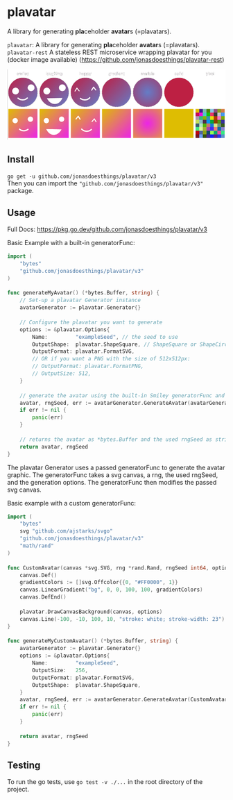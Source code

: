 # plavatar
A library for generating **pla**ceholder **avatar**s (=plavatars).

`plavatar`: A library for generating **pla**ceholder **avatar**s (=plavatars).  
`plavatar-rest` A stateless REST microservice wrapping plavatar for you (docker image available) (https://github.com/jonasdoesthings/plavatar-rest)

![docs/assets/readme-demo.png](docs/assets/readme-demo.png)

## Install
`go get -u github.com/jonasdoesthings/plavatar/v3`  
Then you can import the `"github.com/jonasdoesthings/plavatar/v3"` package.

## Usage
Full Docs: https://pkg.go.dev/github.com/jonasdoesthings/plavatar/v3

Basic Example with a built-in generatorFunc:
```go
import (
    "bytes"
    "github.com/jonasdoesthings/plavatar/v3"
)

func generateMyAvatar() (*bytes.Buffer, string) {
    // Set-up a plavatar Generator instance
    avatarGenerator := plavatar.Generator{}
    
    // Configure the plavatar you want to generate 
    options := &plavatar.Options{
        Name:         "exampleSeed", // the seed to use
        OutputShape:  plavatar.ShapeSquare, // ShapeSquare or ShapeCircle
        OutputFormat: plavatar.FormatSVG,
        // OR if you want a PNG with the size of 512x512px:
        // OutputFormat: plavatar.FormatPNG,
        // OutputSize: 512,
    }
    
    // generate the avatar using the built-in Smiley generatorFunc and pass the options from above
    avatar, rngSeed, err := avatarGenerator.GenerateAvatar(avatarGenerator.Smiley, options)
    if err != nil {
        panic(err)
    }

    // returns the avatar as *bytes.Buffer and the used rngSeed as string
    return avatar, rngSeed
}
```

The plavatar Generator uses a passed generatorFunc to generate the avatar graphic.
The generatorFunc takes a svg canvas, a rng, the used rngSeed, and the generation options.
The generatorFunc then modifies the passed svg canvas.

Basic example with a custom generatorFunc:
```go
import (
    "bytes"
    svg "github.com/ajstarks/svgo"
    "github.com/jonasdoesthings/plavatar/v3"
    "math/rand"
)

func CustomAvatar(canvas *svg.SVG, rng *rand.Rand, rngSeed int64, options *plavatar.Options) {
    canvas.Def()
    gradientColors := []svg.Offcolor{{0, "#FF0000", 1}}
    canvas.LinearGradient("bg", 0, 0, 100, 100, gradientColors)
    canvas.DefEnd()

    plavatar.DrawCanvasBackground(canvas, options)
    canvas.Line(-100, -10, 100, 10, "stroke: white; stroke-width: 23")
}

func generateMyCustomAvatar() (*bytes.Buffer, string) {
    avatarGenerator := plavatar.Generator{}
    options := &plavatar.Options{
        Name:         "exampleSeed",
        OutputSize:   256,
        OutputFormat: plavatar.FormatSVG,
        OutputShape:  plavatar.ShapeSquare,
    }
    avatar, rngSeed, err := avatarGenerator.GenerateAvatar(CustomAvatar, options)
    if err != nil {
        panic(err)
    }

    return avatar, rngSeed
}
```

## Testing
To run the go tests, use `go test -v ./...` in the root directory of the project.
